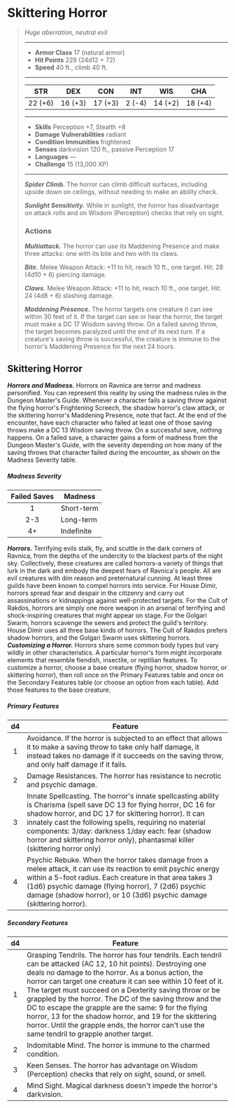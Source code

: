 # Skittering Horror
>*Huge aberration, neutral evil*
>___
>- **Armor Class** 17 (natural armor)
>- **Hit Points** 228 (24d12 + 72)
>- **Speed** 40 ft., climb 40 ft.
>___
>|STR|DEX|CON|INT|WIS|CHA|
>|:---:|:---:|:---:|:---:|:---:|:---:|
>|22 (+6)|16 (+3)|17 (+3)|2 (-4)|14 (+2)|18 (+4)|
>___
>- **Skills** Perception +7, Stealth +8
>- **Damage Vulnerabilities** radiant
>- **Condition Immunities** frightened
>- **Senses** darkvision 120 ft., passive Perception 17
>- **Languages** —
>- **Challenge** 15 (13,000 XP)
>___
>***Spider Climb.*** The horror can climb difficult surfaces, including upside down on ceilings, without needing to make an ability check.  
>
>***Sunlight Sensitivity.*** While in sunlight, the horror has disadvantage on attack rolls and on Wisdom (Perception) checks that rely on sight.  
>
>### Actions
>***Multiattack.*** The horror can use its Maddening Presence and make three attacks: one with its bite and two with its claws.  
>
>***Bite.*** Melee Weapon Attack: +11 to hit, reach 10 ft., one target. Hit: 28 (4d10 + 6) piercing damage.  
>
>***Claws.*** Melee Weapon Attack: +11 to hit, reach 10 ft., one target. Hit: 24 (4d8 + 6) slashing damage.  
>
>***Maddening Presence.*** The horror targets one creature it can see within 30 feet of it. If the target can see or hear the horror, the target must make a DC 17 Wisdom saving throw. On a failed saving throw, the target becomes paralyzed until the end of its next turn. If a creature's saving throw is successful, the creature is immune to the horror's Maddening Presence for the next 24 hours.
## Skittering Horror
***Horrors and Madness.*** Horrors on Ravnica are terror and madness personified. You can represent this reality by using the madness rules in the Dungeon Master's Guide.
Whenever a character fails a saving throw against the flying horror's Frightening Screech, the shadow horror's claw attack, or the skittering horror's Maddening Presence, note that fact. At the end of the encounter, have each character who failed at least one of those saving throws make a DC 13 Wisdom saving throw. On a successful save, nothing happens. On a failed save, a character gains a form of madness from the Dungeon Master's Guide, with the severity depending on how many of the saving throws that character failed during the encounter, as shown on the Madness Severity table.
##### Madness Severity
| Failed Saves | Madness |
|:---:|---|
| 1 | Short-term |
| 2-3 | Long-term |
| 4+ | Indefinite |
***Horrors.*** Terrifying evils stalk, fly, and scuttle in the dark corners of Ravnica, from the depths of the undercity to the blackest parts of the night sky. Collectively, these creatures are called horrors-a variety of things that lurk in the dark and embody the deepest fears of Ravnica's people. All are evil creatures with dim reason and preternatural cunning.
At least three guilds have been known to compel horrors into service. For House Dimir, horrors spread fear and despair in the citizenry and carry out assassinations or kidnappings against well-protected targets. For the Cult of Rakdos, horrors are simply one more weapon in an arsenal of terrifying and shock-inspiring creatures that might appear on stage. For the Golgari Swarm, horrors scavenge the sewers and protect the guild's territory.
House Dimir uses all three base kinds of horrors. The Cult of Rakdos prefers shadow horrors, and the Golgari Swarm uses skittering horrors.
***Customizing a Horror.*** Horrors share some common body types but vary wildly in other characteristics. A particular horror's form might incorporate elements that resemble fiendish, insectile, or reptilian features. To customize a horror, choose a base creature (flying horror, shadow horror, or skittering horror), then roll once on the Primary Features table and once on the Secondary Features table (or choose an option from each table). Add those features to the base creature.
##### Primary Features
| d4 | Feature |
|:---:|---|
| 1 | Avoidance. If the horror is subjected to an effect that allows it to make a saving throw to take only half damage, it instead takes no damage if it succeeds on the saving throw, and only half damage if it fails. |
| 2 | Damage Resistances. The horror has resistance to necrotic and psychic damage. |
| 3 | Innate Spellcasting. The horror's innate spellcasting ability is Charisma (spell save DC 13 for flying horror, DC 16 for shadow horror, and DC 17 for skittering horror). It can innately cast the following spells, requiring no material components: 3/day: darkness 1/day each: fear (shadow horror and skittering horror only), phantasmal killer (skittering horror only) |
| 4 | Psychic Rebuke. When the horror takes damage from a melee attack, it can use its reaction to emit psychic energy within a 5-foot radius. Each creature in that area takes 3 (1d6) psychic damage (flying horror), 7 (2d6) psychic damage (shadow horror), or 10 (3d6) psychic damage (skittering horror). |
##### Secondary Features
| d4 | Feature |
|:---:|---|
| 1 | Grasping Tendrils. The horror has four tendrils. Each tendril can be attacked (AC 12, 10 hit points). Destroying one deals no damage to the horror. As a bonus action, the horror can target one creature it can see within 10 feet of it. The target must succeed on a Dexterity saving throw or be grappled by the horror. The DC of the saving throw and the DC to escape the grapple are the same: 9 for the flying horror, 13 for the shadow horror, and 19 for the skittering horror. Until the grapple ends, the horror can't use the same tendril to grapple another target. |
| 2 | Indomitable Mind. The horror is immune to the charmed condition. |
| 3 | Keen Senses. The horror has advantage on Wisdom (Perception) checks that rely on sight, sound, or smell. |
| 4 | Mind Sight. Magical darkness doesn't impede the horror's darkvision. |